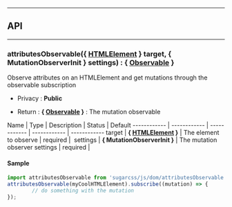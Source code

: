 


-----------------------------
## API
-----------------------------

### attributesObservable({ <a class="link" href="https://developer.mozilla.org/fr/docs/Web/API/HTMLElement" target="_blank" title="HTMLElement">HTMLElement</a> } target, { MutationObserverInit } settings) : { <a class="link" href="https://github.com/Reactive-Extensions/RxJS/blob/master/doc/api/core/observable.md" target="_blank" title="Observable">Observable</a> }
Observe attributes on an HTMLElement and get mutations through the observable subscription

- Privacy : **Public**

- Return : **{ <a class="link" href="https://github.com/Reactive-Extensions/RxJS/blob/master/doc/api/core/observable.md" target="_blank" title="Observable">Observable</a> }** : The mutation observable

Name | Type | Description | Status | Default
------------ | ------------ | ------------ | ------------ | ------------
target | **{ <a class="link" href="https://developer.mozilla.org/fr/docs/Web/API/HTMLElement" target="_blank" title="HTMLElement">HTMLElement</a> }** | The element to observe | required | 
settings | **{ MutationObserverInit }** | The mutation observer settings | required | 


#### Sample
```js
import attributesObservable from 'sugarcss/js/dom/attributesObservable'
attributesObservable(myCoolHTMLElement).subscribe((mutation) => {
		// do something with the mutation
});

```


